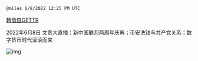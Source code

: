
`@miles 6/8/2022 12:25 PM UTC`

[轉發自GETTR](https://gettr.com/post/p1d70ftf3f0)

2022年6月8日 文贵大直播：新中国联邦两周年庆典；币安洗钱与共产党关系；数字货币时代滚滚而来

![img](https://media.gettr.com/group14/origin/2022/06/08/12/f5624fb6-422a-c568-0722-0018034a8ab7/6383d6c383a688bc0ce747d8282e44b3.jpeg)
